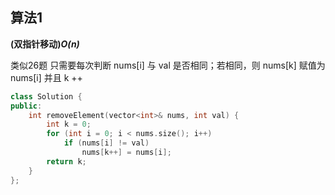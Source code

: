 ## 算法1

**(双指针移动)*O(n)***

类似26题
只需要每次判断 nums[i] 与 val 是否相同；若相同，则 nums[k] 赋值为 nums[i] 并且 k ++

```CPP
class Solution {
public:
    int removeElement(vector<int>& nums, int val) {
        int k = 0;
        for (int i = 0; i < nums.size(); i++)
            if (nums[i] != val)
                nums[k++] = nums[i];
        return k;
    }
};
```
